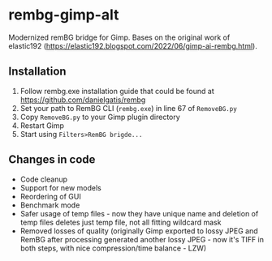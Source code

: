 # rembg-gimp-alt
Modernized remBG bridge for Gimp. Bases on the original work of elastic192 (https://elastic192.blogspot.com/2022/06/gimp-ai-rembg.html). 

## Installation
1. Follow rembg.exe installation guide that could be found at https://github.com/danielgatis/rembg
2. Set your path to RemBG CLI (`rembg.exe`) in line 67 of `RemoveBG.py`
3. Copy `RemoveBG.py` to your Gimp plugin directory
4. Restart Gimp
5. Start using `Filters>RemBG brigde...`

## Changes in code 
* Code cleanup
* Support for new models
* Reordering of GUI
* Benchmark mode
* Safer usage of temp files - now they have unique name and deletion of temp files deletes just temp file, not all fitting wildcard mask
* Removed losses of quality (originally Gimp exported to lossy JPEG and RemBG after processing generated another lossy JPEG - now it's TIFF in both steps, with nice compression/time balance - LZW)
